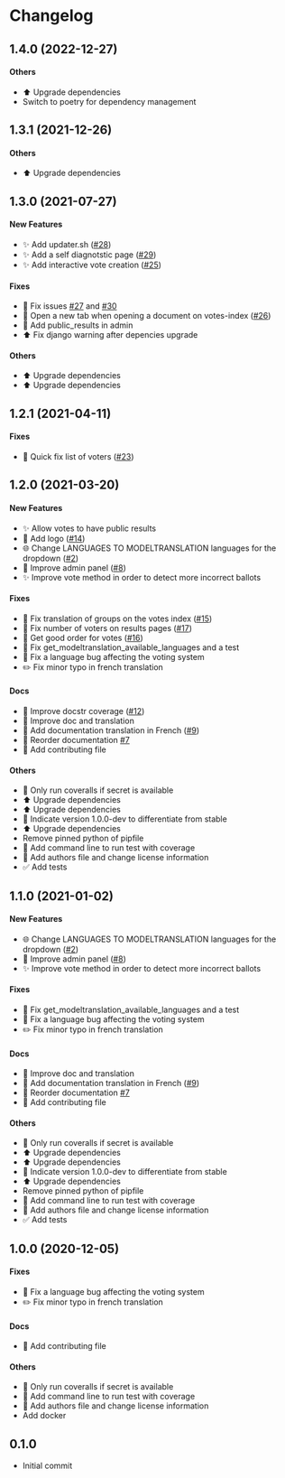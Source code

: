 # Changelog

## 1.4.0 (2022-12-27)

#### Others

* :arrow_up: Upgrade dependencies
* Switch to poetry for dependency management
## 1.3.1 (2021-12-26)
#### Others

* :arrow_up: Upgrade dependencies
## 1.3.0 (2021-07-27)

#### New Features

* :sparkles: Add updater.sh ([#28](https://github.com/nanoy42/django-voting-app/issues/28))
* :sparkles: Add a self diagnotstic page ([#29](https://github.com/nanoy42/django-voting-app/issues/29))
* :sparkles: Add interactive vote creation ([#25](https://github.com/nanoy42/django-voting-app/issues/25))
#### Fixes

* :bug: Fix issues [#27](https://github.com/nanoy42/django-voting-app/issues/27) and [#30](https://github.com/nanoy42/django-voting-app/issues/30)
* :bug: Open a new tab when opening a document on votes-index ([#26](https://github.com/nanoy42/django-voting-app/issues/26))
* :bug: Add public_results in admin
* :arrow_up: Fix django warning after depencies upgrade
#### Others

* :arrow_up: Upgrade dependencies
* :arrow_up: Upgrade dependencies


## 1.2.1 (2021-04-11)

#### Fixes

* :bug: Quick fix list of voters ([#23](https://github.com/nanoy42/django-voting-app/issues/23))

## 1.2.0 (2021-03-20)

#### New Features

* :sparkles: Allow votes to have public results
* :art: Add logo ([#14](https://github.com/nanoy42/django-voting-app/issues/14))
* :globe_with_meridians: Change LANGUAGES TO MODELTRANSLATION languages for the dropdown ([#2](https://github.com/nanoy42/django-voting-app/issues/2))
* :children_crossing: Improve admin panel ([#8](https://github.com/nanoy42/django-voting-app/issues/8))
* :sparkles: Improve vote method in order to detect more incorrect ballots
#### Fixes

* :bug: Fix translation of groups on the votes index ([#15](https://github.com/nanoy42/django-voting-app/issues/15))
* :bug: Fix number of voters on results pages ([#17](https://github.com/nanoy42/django-voting-app/issues/17))
* :bug: Get good order for votes ([#16](https://github.com/nanoy42/django-voting-app/issues/16))
* :bug: Fix get_modeltranslation_available_languages and a test
* :bug: Fix a language bug affecting the voting system
* :pencil2: Fix minor typo in french translation
#### Docs

* :memo: Improve docstr coverage ([#12](https://github.com/nanoy42/django-voting-app/issues/12))
* :memo: Improve doc and translation
* :memo: Add documentation translation in French ([#9](https://github.com/nanoy42/django-voting-app/issues/9))
* :memo: Reorder documentation [#7](https://github.com/nanoy42/django-voting-app/issues/7)
* :memo: Add contributing file
#### Others

* :green_heart: Only run coveralls if secret is available
* :arrow_up: Upgrade dependencies
* :arrow_up: Upgrade dependencies
* :bookmark: Indicate version 1.0.0-dev to differentiate from stable
* :arrow_up: Upgrade dependencies
* Remove pinned python of pipfile
* :memo: Add command line to run test with coverage
* :page_facing_up: Add authors file and change license information
* :white_check_mark: Add tests

## 1.1.0 (2021-01-02)

#### New Features

* :globe_with_meridians: Change LANGUAGES TO MODELTRANSLATION languages for the dropdown ([#2](https://github.com/nanoy42/django-voting-app/issues/2))
* :children_crossing: Improve admin panel ([#8](https://github.com/nanoy42/django-voting-app/issues/8))
* :sparkles: Improve vote method in order to detect more incorrect ballots
#### Fixes

* :bug: Fix get_modeltranslation_available_languages and a test
* :bug: Fix a language bug affecting the voting system
* :pencil2: Fix minor typo in french translation
#### Docs

* :memo: Improve doc and translation
* :memo: Add documentation translation in French ([#9](https://github.com/nanoy42/django-voting-app/issues/9))
* :memo: Reorder documentation [#7](https://github.com/nanoy42/django-voting-app/issues/7)
* :memo: Add contributing file
#### Others

* :green_heart: Only run coveralls if secret is available
* :arrow_up: Upgrade dependencies
* :arrow_up: Upgrade dependencies
* :bookmark: Indicate version 1.0.0-dev to differentiate from stable
* :arrow_up: Upgrade dependencies
* Remove pinned python of pipfile
* :memo: Add command line to run test with coverage
* :page_facing_up: Add authors file and change license information
* :white_check_mark: Add tests

## 1.0.0 (2020-12-05)

#### Fixes

* :bug: Fix a language bug affecting the voting system
* :pencil2: Fix minor typo in french translation
#### Docs

* :memo: Add contributing file
#### Others

* :green_heart: Only run coveralls if secret is available
* :memo: Add command line to run test with coverage
* :page_facing_up: Add authors file and change license information
* Add docker

## 0.1.0

* Initial commit